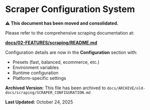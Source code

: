 # Scraper Configuration System

**⚠️ This document has been moved and consolidated.**

Please refer to the comprehensive scraping documentation at:

**[docs/02-FEATURES/scraping/README.md](02-FEATURES/scraping/README.md)**

Configuration details are now in the **Configuration** section with:
- Presets (fast, balanced, ecommerce, etc.)
- Environment variables
- Runtime configuration
- Platform-specific settings

**Archived Version:** This file has been archived to `docs/ARCHIVE/old-docs/scraping/SCRAPER_CONFIGURATION.md`

**Last Updated:** October 24, 2025
